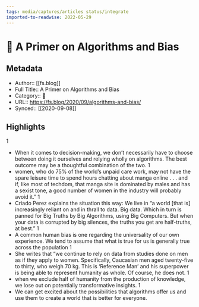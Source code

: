 ```yaml
---
tags: media/captures/articles status/integrate
imported-to-readwise: 2022-05-29
---
```

# 📰 A Primer on Algorithms and Bias

## Metadata
- Author:: [[fs.blog]]
- Full Title:: A Primer on Algorithms and Bias
- Category:: 📰
- URL:: https://fs.blog/2020/09/algorithms-and-bias/
- Synced:: [[2020-09-08]]

## Highlights
1
- When it comes to decision-making, we don’t necessarily have to choose between doing it ourselves and relying wholly on algorithms. The best outcome may be a thoughtful combination of the two.
1
- women, who do 75% of the world’s unpaid care work, may not have the spare leisure time to spend hours chatting about manga online . . . and if, like most of techdom, that manga site is dominated by males and has a sexist tone, a good number of women in the industry will probably avoid it.”
1
- Criado Perez explains the situation this way: We live in “a world [that is] increasingly reliant on and in thrall to data. Big data. Which in turn is panned for Big Truths by Big Algorithms, using Big Computers. But when your data is corrupted by big silences, the truths you get are half-truths, at best.”
1
- A common human bias is one regarding the universality of our own experience. We tend to assume that what is true for us is generally true across the population
1
- She writes that “we continue to rely on data from studies done on men as if they apply to women. Specifically, Caucasian men aged twenty-five to thirty, who weigh 70 kg. This is ‘Reference Man’ and his superpower is being able to represent humanity as whole. Of course, he does not.
1
- when we exclude half of humanity from the production of knowledge, we lose out on potentially transformative insights.
1
- We can get excited about the possibilities that algorithms offer us and use them to create a world that is better for everyone.
